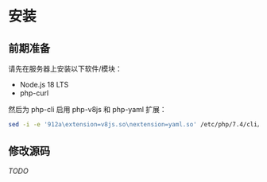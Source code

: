 # 安装

## 前期准备

请先在服务器上安装以下软件/模块：

- Node.js 18 LTS
- php-curl

然后为 php-cli 启用 php-v8js 和 php-yaml 扩展：

```bash
sed -i -e '912a\extension=v8js.so\nextension=yaml.so' /etc/php/7.4/cli/php.ini
```

## 修改源码

_TODO_
